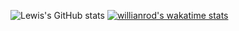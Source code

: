 ![Lewis's GitHub stats](https://github-readme-stats.vercel.app/api?username=lewisforyou&show_icons=true&theme=radical)
[![willianrod's wakatime stats](https://github-readme-stats.vercel.app/api/wakatime?username=lewisforyou&theme=radical)](https://github.com/anuraghazra/github-readme-stats)
